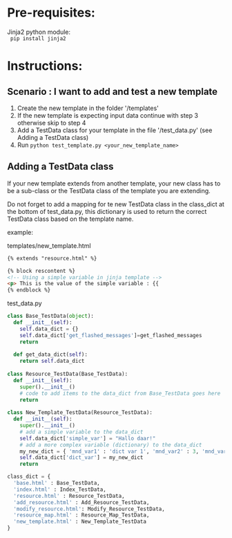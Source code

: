 Pre-requisites:
===============
Jinja2 python module:</br>
<code> pip install jinja2 </code>


Instructions:
=============
Scenario : I want to add and test a new template
-------------------------------------------------
1. Create the new template in the folder '/templates'
2. If the new template is expecting input data continue with step 3 otherwise skip to step 4
3. Add a TestData class for your template in the file '/test_data.py' (see Adding a TestData class)
4. Run `python test_template.py <your_new_template_name>`

Adding a TestData class
-----------------------
If your new template extends from another template, your new class has to be a sub-class or the TestData class of the template you are extending.

Do not forget to add a mapping for te new TestData class in the class_dict at the bottom of test_data.py,
this dictionary is used to return the correct TestData class based on the template name.



example:

templates/new_template.html
```html
{% extends "resource.html" %}

{% block rescontent %}
<!-- Using a simple variable in jinja template -->
<p> This is the value of the simple variable : {{ 
{% endblock %}
```


test_data.py

```python
class Base_TestData(object):
  def __init__(self):
    self.data_dict = {}
    self.data_dict['get_flashed_messages']=get_flashed_messages
    return
		
  def get_data_dict(self):
    return self.data_dict
    
class Resource_TestData(Base_TestData):
  def __init__(self):
    super().__init__()
    # code to add items to the data_dict from Base_TestData goes here
    return
    
class New_Template_TestData(Resource_TestData):
  def __init__(self):
    super().__init__()
    # add a simple variable to the data_dict
    self.data_dict['simple_var'] = "Hallo daar!"
    # add a more complex variable (dictionary) to the data_dict
    my_new_dict = { 'mnd_var1' : 'dict var 1', 'mnd_var2' : 3, 'mnd_var3' : 3.5 }
    self.data_dict['dict_var'] = my_new_dict
    return

class_dict = {
  'base.html' : Base_TestData,
  'index.html' : Index_TestData,
  'resource.html' : Resource_TestData,
  'add_resource.html' : Add_Resource_TestData,
  'modify_resource.html': Modify_Resource_TestData,
  'resource_map.html' : Resource_Map_TestData,
  'new_template.html' : New_Template_TestData
}
```
